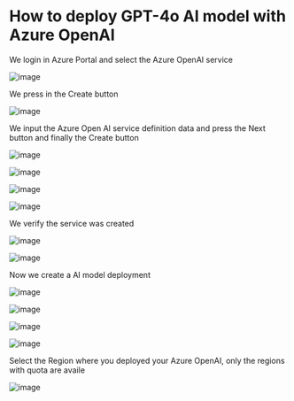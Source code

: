 # How to deploy  GPT-4o AI model with Azure OpenAI

We login in Azure Portal and select the Azure OpenAI service

![image](https://github.com/user-attachments/assets/0d6b477a-1b8b-4426-ab69-0e12971ddc63)

We press in the Create button

![image](https://github.com/user-attachments/assets/04102886-7a19-4f83-b3db-b27f035b4cfd)

We input the Azure Open AI service definition data and press the Next button and finally the Create button

![image](https://github.com/user-attachments/assets/88356a49-7940-4686-a08e-f2df0d70ec92)

![image](https://github.com/user-attachments/assets/f5cd1878-5572-480e-bd2e-9ee09094f0f1)

![image](https://github.com/user-attachments/assets/f7ded4ff-8a04-49a1-934e-c11b6e14fe4c)

![image](https://github.com/user-attachments/assets/d5d60d9d-543c-4ad7-8b10-c44ef7fabd3b)

We verify the service was created

![image](https://github.com/user-attachments/assets/9668483e-d43e-42b5-b6fc-eb5bbd26d96f)

![image](https://github.com/user-attachments/assets/3a523e85-5ce4-4c0f-8e8c-55a735c3e076)

Now we create a AI model deployment

![image](https://github.com/user-attachments/assets/cfb50ba4-27b7-4b49-b5db-21b3c9ff947d)

![image](https://github.com/user-attachments/assets/4a7ff54f-fa43-4cba-b4fd-8a68270243b8)

![image](https://github.com/user-attachments/assets/84fe0b61-5a1d-4a11-bc28-95721889ce9b)

![image](https://github.com/user-attachments/assets/83f84191-558b-466a-8710-5b10a14143cd)

Select the Region where you deployed your Azure OpenAI, only the regions with quota are availe 

![image](https://github.com/user-attachments/assets/0f80adc3-fe88-46fa-bf43-1f997586ab83)
